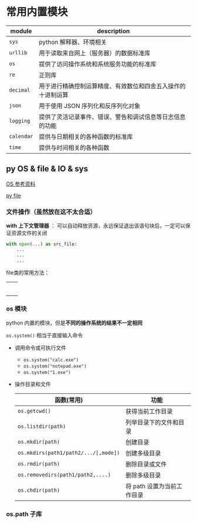 # 常用内置模块

| module     | description                                                  |
| ---------- | ------------------------------------------------------------ |
| `sys`      | python 解释器、环境相关                                      |
| `urllib`   | 用于读取来自网上（服务器）的数据标准库                       |
| `os`       | 提供了访问操作系统和系统服务功能的标准库                     |
| `re`       | 正则库                                                       |
| `decimal`  | 用于进行精确控制运算精度、有效数位和四舍五入操作的十进制运算 |
| `json`     | 用于使用 JSON 序列化和反序列化对象                           |
| `logging`  | 提供了灵活记录事件、错误、警告和调试信息等日志信息的功能     |
| `calendar` | 提供与日期相关的各种函数的标准库                             |
| `time`     | 提供与时间相关的各种函数                                     |





## py OS & file & IO & sys

[OS 参考资料](https://www.runoob.com/python3/python3-os-file-methods.html)

[py file](https://www.runoob.com/python3/python3-file-methods.html)

### 文件操作（虽然放在这不太合适）

**with 上下文管理器** ： 可以自动释放资源，永远保证退出该语句块后，一定可以保证资源文件的关闭

```python
with open(...) as src_file:
    ...
    ...
    ...
```

file类的常用方法：

|      |      |
| ---- | ---- |
|      |      |
|      |      |
|      |      |
|      |      |
|      |      |
|      |      |



### os 模块

python 内置的模块，但是**不同的操作系统的结果不一定相同**

`os.system()` 相当于直接输入命令

- 调用命令或可执行文件

    - `os.system("calc.exe")`
    - `os.system("notepad.exe")`
    - `os.system("1.exe")`

- 操作目录和文件

    | 函数(常用)                           | 功能                       |
    | ------------------------------------ | -------------------------- |
    | `os.getcwd()`                        | 获得当前工作目录           |
    | `os.listdir(path)`                   | 列举目录下的文件和目录     |
    | `os.mkdir(path)`                     | 创建目录                   |
    | `os.mkdirs(path1/path2/.../[,mode])` | 创建多级目录               |
    | `os.rmdir(path)`                     | 删除目录或文件             |
    | `os.removedirs(path1/path2,....)`    | 删除多级目录               |
    | `os.chdir(path)`                     | 将 path 设置为当前工作目录 |

    

### os.path 子库